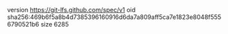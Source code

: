 version https://git-lfs.github.com/spec/v1
oid sha256:469b6f5a8b4d7385396160916d6da7a809aff5ca7e1823e8048f5556790521b6
size 6285
